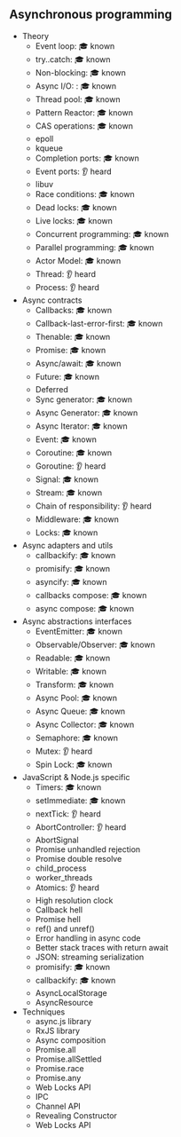 ## Asynchronous programming

- Theory
  - Event loop: 🎓 known
  - try..catch: 🎓 known
  - Non-blocking: 🎓 known
  - Async I/O: : 🎓 known
  - Thread pool: 🎓 known
  - Pattern Reactor: 🎓 known
  - CAS operations: 🎓 known
  - epoll
  - kqueue
  - Completion ports: 🎓 known
  - Event ports: 👂 heard
  - libuv
  - Race conditions: 🎓 known
  - Dead locks: 🎓 known
  - Live locks: 🎓 known
  - Concurrent programming: 🎓 known
  - Parallel programming: 🎓 known
  - Actor Model: 🎓 known
  - Thread: 👂 heard
  - Process: 👂 heard
- Async contracts
  - Callbacks: 🎓 known
  - Callback-last-error-first: 🎓 known
  - Thenable: 🎓 known
  - Promise: 🎓 known
  - Async/await: 🎓 known
  - Future: 🎓 known
  - Deferred
  - Sync generator: 🎓 known
  - Async Generator: 🎓 known
  - Async Iterator: 🎓 known
  - Event: 🎓 known
  - Coroutine: 🎓 known
  - Goroutine: 👂 heard
  - Signal: 🎓 known
  - Stream: 🎓 known
  - Chain of responsibility: 👂 heard
  - Middleware: 🎓 known
  - Locks: 🎓 known
- Async adapters and utils
  - callbackify: 🎓 known
  - promisify: 🎓 known
  - asyncify: 🎓 known
  - callbacks compose: 🎓 known
  - async compose: 🎓 known
- Async abstractions interfaces
  - EventEmitter: 🎓 known
  - Observable/Observer: 🎓 known
  - Readable: 🎓 known
  - Writable: 🎓 known
  - Transform: 🎓 known
  - Async Pool: 🎓 known
  - Async Queue: 🎓 known
  - Async Collector: 🎓 known
  - Semaphore: 🎓 known
  - Mutex: 👂 heard
  - Spin Lock: 🎓 known
- JavaScript & Node.js specific
  - Timers: 🎓 known
  - setImmediate: 🎓 known
  - nextTick: 👂 heard
  - AbortController: 👂 heard
  - AbortSignal
  - Promise unhandled rejection
  - Promise double resolve
  - child_process
  - worker_threads
  - Atomics: 👂 heard
  - High resolution clock
  - Callback hell
  - Promise hell
  - ref() and unref()
  - Error handling in async code
  - Better stack traces with return await
  - JSON: streaming serialization
  - promisify: 🎓 known
  - callbackify: 🎓 known
  - AsyncLocalStorage
  - AsyncResource
- Techniques
  - async.js library
  - RxJS library
  - Async composition
  - Promise.all
  - Promise.allSettled
  - Promise.race
  - Promise.any
  - Web Locks API
  - IPC
  - Channel API
  - Revealing Constructor
  - Web Locks API

